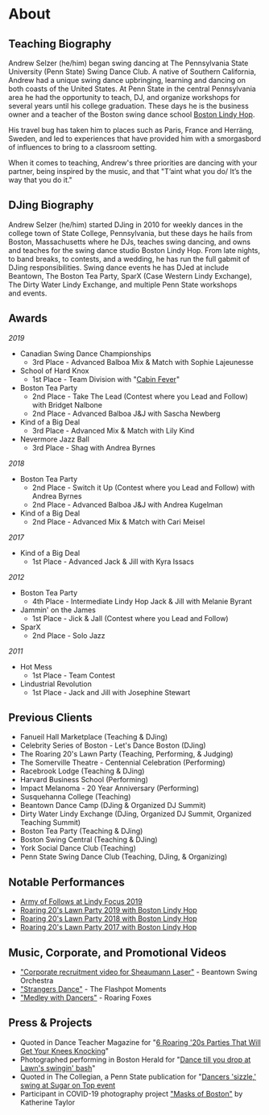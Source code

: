 # About

## Teaching Biography

Andrew Selzer (he/him) began swing dancing at The Pennsylvania State University (Penn State) Swing Dance Club. A native of Southern California, Andrew had a unique swing dance upbringing, learning and dancing on both coasts of the United States. At Penn State in the central Pennsylvania area he had the opportunity to teach, DJ, and organize workshops for several years until his college graduation. These days he is the business owner and a teacher of the Boston swing dance school [Boston Lindy Hop](https://bostonlindyhop.com).

His travel bug has taken him to places such as Paris, France and Herräng, Sweden, and led to experiences that have provided him with a smorgasbord of influences to bring to a classroom&nbsp;setting.

When it comes to teaching, Andrew's three priorities are dancing with your partner, being inspired by the music, and that "T’aint what you do/ It’s the way that you do it."

## DJing Biography

Andrew Selzer (he/him) started DJing in 2010 for weekly dances in the college town of State College, Pennsylvania, but these days he hails from Boston, Massachusetts where he DJs, teaches swing dancing, and owns and teaches for the swing dance studio Boston Lindy Hop. From late nights, to band breaks, to contests, and a wedding, he has run the full gabmit of DJing responsibilities. Swing dance events he has DJed at include Beantown, The Boston Tea Party, SparX (Case Western Lindy Exchange), The Dirty Water Lindy Exchange, and multiple Penn State workshops and&nbsp;events.

## Awards

*2019*
* Canadian Swing Dance Championships
  * 3rd Place - Advanced Balboa Mix & Match with Sophie Lajeunesse
* School of Hard Knox
  * 1st Place - Team Division with "[Cabin Fever](https://www.youtube.com/watch?v=uEzza4WabNc&t=6s)"
* Boston Tea Party
  * 2nd Place - Take The Lead (Contest where you Lead and Follow) with Bridget Nalbone
  * 2nd Place - Advanced Balboa J&J with Sascha Newberg
* Kind of a Big Deal
  * 3rd Place - Advanced Mix & Match with Lily Kind
* Nevermore Jazz Ball
  * 3rd Place - Shag with Andrea Byrnes

*2018*
* Boston Tea Party
  * 2nd Place - Switch it Up (Contest where you Lead and Follow) with Andrea Byrnes
  * 2nd Place - Advanced Balboa J&J with Andrea Kugelman
* Kind of a Big Deal
  * 2nd Place - Advanced Mix & Match with Cari Meisel

*2017*
* Kind of a Big Deal
  * 1st Place - Advanced Jack & Jill with Kyra Issacs

*2012*
* Boston Tea Party
  * 4th Place - Intermediate Lindy Hop Jack & Jill with Melanie Byrant
* Jammin' on the James
  * 1st Place - Jick & Jall (Contest where you Lead and Follow)
* SparX
  * 2nd Place - Solo Jazz

*2011*
* Hot Mess
  * 1st Place - Team Contest
* Lindustrial Revolution
  * 1st Place - Jack and Jill with Josephine Stewart

## Previous Clients
* Fanueil Hall Marketplace (Teaching & DJing)
* Celebrity Series of Boston - Let's Dance Boston (DJing)
* The Roaring 20's Lawn Party (Teaching, Performing, & Judging)
* The Somerville Theatre - Centennial Celebration (Performing)
* Racebrook Lodge (Teaching & DJing)
* Harvard Business School (Performing)
* Impact Melanoma - 20 Year Anniversary (Performing)
* Susquehanna College (Teaching)
* Beantown Dance Camp (DJing & Organized DJ Summit)
* Dirty Water Lindy Exchange (DJing, Organized DJ Summit, Organized Teaching Summit)
* Boston Tea Party (Teaching & DJing)
* Boston Swing Central (Teaching & DJing)
* York Social Dance Club (Teaching)
* Penn State Swing Dance Club (Teaching, DJing, & Organizing)

## Notable Performances
* [Army of Follows at Lindy Focus 2019](https://www.youtube.com/watch?v=iMpiF-JUenM)
* [Roaring 20's Lawn Party 2019 with Boston Lindy Hop](https://www.youtube.com/watch?v=viMWx8eAS7I)
* [Roaring 20's Lawn Party 2018 with Boston Lindy Hop](https://www.youtube.com/watch?v=DBanHQ9SbLc)
* [Roaring 20's Lawn Party 2017 with Boston Lindy Hop](https://www.youtube.com/watch?v=25jyKbnCqg8)

## Music, Corporate, and Promotional Videos
* ["Corporate recruitment video for Sheaumann Laser"](https://www.youtube.com/watch?v=yaK-yMlny0M) - Beantown Swing Orchestra
* ["Strangers Dance"](https://www.youtube.com/watch?v=C-il4g2BXP0) - The Flashpot Moments
* ["Medley with Dancers"](https://www.youtube.com/watch?v=d7G7QljAwtI) - Roaring Foxes

## Press & Projects
* Quoted in Dance Teacher Magazine for "[6 Roaring '20s Parties That Will Get Your Knees Knocking](https://www.dance-teacher.com/6-roaring-20s-parties-that-will-get-your-knees-knocking-2581258043.html)"
* Photographed performing in Boston Herald for "[Dance till you drop at Lawn's swingin' bash](https://www.bostonherald.com/2017/08/10/dance-till-you-drop-at-lawns-swingin-bash/)"
* Quoted in The Collegian, a Penn State publication for "[Dancers 'sizzle,' swing at Sugar on Top event](https://www.collegian.psu.edu/archives/article_b2d67814-0d86-5ede-92cb-a25926b1b06e.html)
* Participant in COVID-19 photography project ["Masks of Boston"](https://www.masksofboston.com/andrewselzer) by Katherine Taylor
